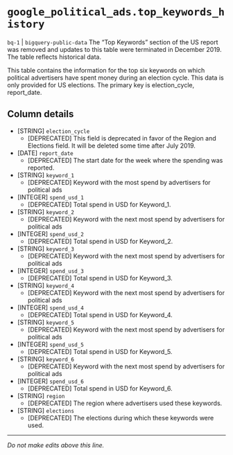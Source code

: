 # `google_political_ads.top_keywords_history`
`bq-1` | `bigquery-public-data`
The “Top Keywords” section of the US report was removed and updates to this table were terminated in December 2019. The table reflects historical data.

This table contains the information for the top six keywords on which political
advertisers have spent money during an election cycle. This data is only
provided for US elections. The primary key is election_cycle, report_date.

## Column details
* [STRING]    `election_cycle`
  - [DEPRECATED] This field is deprecated in favor of the Region and Elections field. It will be deleted some time after July 2019.
* [DATE]      `report_date`
  - [DEPRECATED] The start date for the week where the spending was reported.
* [STRING]    `keyword_1`
  -  [DEPRECATED] Keyword with the most spend by advertisers for political ads
* [INTEGER]   `spend_usd_1`
  - [DEPRECATED] Total spend in USD for Keyword_1.
* [STRING]    `keyword_2`
  - [DEPRECATED] Keyword with the next most spend by advertisers for political ads
* [INTEGER]   `spend_usd_2`
  - [DEPRECATED] Total spend in USD for Keyword_2.
* [STRING]    `keyword_3`
  - [DEPRECATED] Keyword with the next most spend by advertisers for political ads
* [INTEGER]   `spend_usd_3`
  - [DEPRECATED] Total spend in USD for Keyword_3.
* [STRING]    `keyword_4`
  - [DEPRECATED] Keyword with the next most spend by advertisers for political ads
* [INTEGER]   `spend_usd_4`
  - [DEPRECATED] Total spend in USD for Keyword_4.
* [STRING]    `keyword_5`
  - [DEPRECATED] Keyword with the next most spend by advertisers for political ads
* [INTEGER]   `spend_usd_5`
  - [DEPRECATED] Total spend in USD for Keyword_5.
* [STRING]    `keyword_6`
  - [DEPRECATED] Keyword with the next most spend by advertisers for political ads
* [INTEGER]   `spend_usd_6`
  - [DEPRECATED] Total spend in USD for Keyword_6.
* [STRING]    `region`
  - [DEPRECATED] The region where advertisers used these keywords.
* [STRING]    `elections`
  - [DEPRECATED] The elections during which these keywords were used.

-------------------------------------------------------------------------------
*Do not make edits above this line.*
